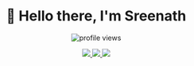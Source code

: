 <p>
  <h1 align="center">
    <b>👋 Hello there, I'm Sreenath</b>
  </h1>
</p>


<p align="center">
  <img src="https://gpvc.arturio.dev/sreenathmmmenon" alt="profile views">  
</p>

<!-- - 📫 Reach me @ -->

<p align="center">
  <a href="https://github.com/sreenathmmmenon/til">
    <img src="https://img.shields.io/badge/github-211F1F?logo=github&logoColor=white&style=for-the-badge" />
  </a>
  <a href="https://www.sreenathmenon.me/">
    <img src="https://img.shields.io/badge/blog-1BC?logo=next.js&logoColor=white&style=for-the-badge" />
  </a>
  <a href="https://www.linkedin.com/in/sreenathmmenon">
    <img src="https://img.shields.io/badge/linkedin-0072B1?logo=linkedin&style=for-the-badge" />
  </a>
</p>
